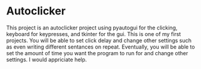 # Autoclicker
This project is an autoclicker project using pyautogui for the clicking, keyboard for keypresses, and tkinter for the gui. This is one of my first projects. 
You will be able to set click delay and change other settings such as even writing different sentances on repeat. Eventually, you will be able to set the amount of time you want 
the program to run for and change other settings. I would appriciate help. 
